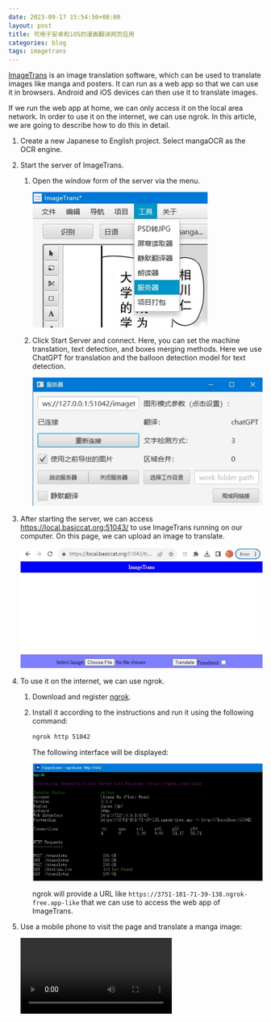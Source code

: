 ```yaml
---
date: 2023-09-17 15:54:50+08:00
layout: post
title: 可用于安卓和iOS的漫画翻译网页应用
categories: blog
tags: imagetrans
---
```


[ImageTrans](https://www.basiccat.org/zh/imagetrans) is an image translation software, which can be used to translate images like manga and posters. It can run as a web app so that we can use it in browsers. Android and iOS devices can then use it to translate images.

If we run the web app at home, we can only access it on the local area network. In order to use it on the internet, we can use ngrok. In this article, we are going to describe how to do this in detail.

1. Create a new Japanese to English project. Select mangaOCR as the OCR engine.

2. Start the server of ImageTrans.

   1. Open the window form of the server via the menu.

      ![Server](/album/web-app/zh/menu-server.jpg)

   2. Click Start Server and connect. Here, you can set the machine translation, text detection, and boxes merging methods. Here we use ChatGPT for translation and the balloon detection model for text detection.

      ![Server form](/album/web-app/zh/server-form.jpg)


3. After starting the server, we can access <https://local.basiccat.org:51043/> to use ImageTrans running on our computer. On this page, we can upload an image to translate.

   ![Web page](/album/web-app/web-page.jpg)


4. To use it on the internet, we can use ngrok.

   1. Download and register [ngrok](https://ngrok.com/).

   2. Install it according to the instructions and run it using the following command:

      ```bash
      ngrok http 51042
      ```

      The following interface will be displayed:

      ![ngrok](/album/web-app/ngrok-cli.jpg)

      ngrok will provide a URL like `https://3751-101-71-39-138.ngrok-free.app-like` that we can use to access the web app of ImageTrans.

5. Use a mobile phone to visit the page and translate a manga image:

   <video src="https://github.com/xulihang/BasicCAT-website/releases/download/attachments/ImageTrans-web-demo-ja2en.mp4" controls="controls" style="max-width:100%;">
   Your browser does not support the video tag.
   </video>


